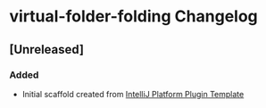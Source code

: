 <!-- Keep a Changelog guide -> https://keepachangelog.com -->

# virtual-folder-folding Changelog

## [Unreleased]
### Added
- Initial scaffold created from [IntelliJ Platform Plugin Template](https://github.com/JetBrains/intellij-platform-plugin-template)
